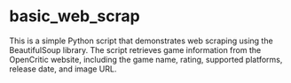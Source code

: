 # basic_web_scrap
This is a simple Python script that demonstrates web scraping using the BeautifulSoup library. The script retrieves game information from the OpenCritic website, including the game name, rating, supported platforms, release date, and image URL.
